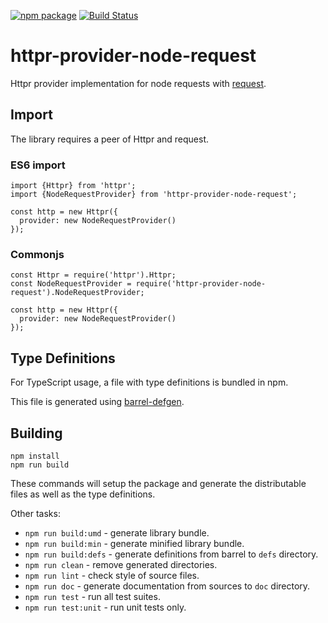 [![npm package](https://badge.fury.io/js/httpr-provider-node-request.svg)](https://badge.fury.io/js/httpr-provider-node-request)
[![Build Status](https://travis-ci.org/RecuencoJones/httpr-provider-node-request.png?branch=develop)](https://travis-ci.org/RecuencoJones/httpr-provider-node-request)

# httpr-provider-node-request

Httpr provider implementation for node requests with [request](https://npmjs.com/package/request).

## Import

The library requires a peer of Httpr and request.

### ES6 import

```
import {Httpr} from 'httpr';
import {NodeRequestProvider} from 'httpr-provider-node-request';

const http = new Httpr({
  provider: new NodeRequestProvider()
});
```

### Commonjs

```
const Httpr = require('httpr').Httpr;
const NodeRequestProvider = require('httpr-provider-node-request').NodeRequestProvider;

const http = new Httpr({
  provider: new NodeRequestProvider()
});
```

## Type Definitions

For TypeScript usage, a file with type definitions is bundled in npm.

This file is generated using [barrel-defgen](https://github.com/RecuencoJones/barrel-defgen).

## Building

```
npm install
npm run build
```

These commands will setup the package and generate the distributable files as well as the type definitions.

Other tasks:

- `npm run build:umd` - generate library bundle.
- `npm run build:min` - generate minified library bundle.
- `npm run build:defs` - generate definitions from barrel to `defs` directory.
- `npm run clean` - remove generated directories.
- `npm run lint` - check style of source files.
- `npm run doc` - generate documentation from sources to `doc` directory.
- `npm run test` - run all test suites.
- `npm run test:unit` - run unit tests only.
